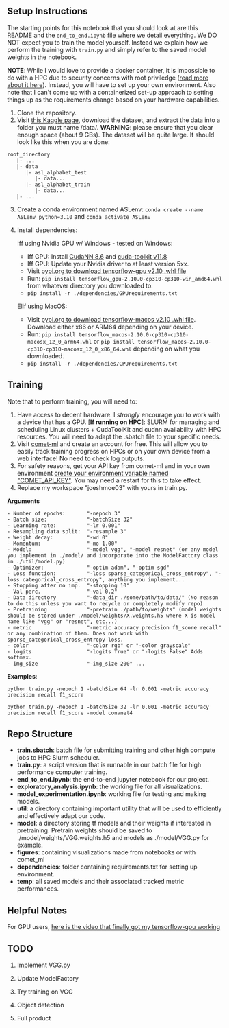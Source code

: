 ## **Setup Instructions**

The starting points for this notebook that you should look at are this README and the `end_to_end.ipynb` file where we detail everything. We DO NOT expect you to train the model yourself. Instead we explain how we perform the training with `train.py` and simply refer to the saved model weights in the notebook.

**NOTE**: While I would love to provide a docker container, it is impossible to do with a HPC due to security concerns with root priviledge ([read more about it here](https://waterprogramming.wordpress.com/2022/05/25/containerizing-your-code-for-hpc-docker-singularity/)). Instead, you will have to set up your own environment. Also note that I can't come up with a containerized set-up approach to setting things up as the
requirements change based on your hardware capabilities.

1. Clone the repository.
2. Visit [this Kaggle page](https://www.kaggle.com/datasets/grassknoted/asl-alphabet), download the dataset, and extract the data into a folder you must name /data/. **WARNING**: please ensure that you clear enough space (about 9 GBs). The dataset will be quite large. It should look like this when you are done:

```
root_directory
   |- ...
   |- data
      |- asl_alphabet_test
         |- data...
      |- asl_alphabet_train
         |- data...
   |- ...
```

3. Create a conda environment named ASLenv: `conda create --name ASLenv python=3.10` and `conda activate ASLenv`
4. Install dependencies:

   Iff using Nvidia GPU w/ Windows - tested on Windows:

   - Iff GPU: Install [CudaNN 8.6](https://developer.nvidia.com/cudnn-downloads) and [cuda-toolkit v11.8](https://developer.nvidia.com/cuda-downloads)
   - Iff GPU: Update your Nvidia driver to at least version 5xx.
   - Visit [pypi.org to download tensorflow-gpu v2.10 .whl file](https://pypi.org/project/tensorflow-gpu/2.10.0/)
   - Run: `pip install tensorflow_gpu-2.10.0-cp310-cp310-win_amd64.whl` from whatever directory you downloaded to.
   - `pip install -r ./dependencies/GPUrequirements.txt`

   Elif using MacOS:

   - Visit [pypi.org to download tensorflow-macos v2.10 .whl file](https://pypi.org/project/tensorflow-macos/2.10.0/). Download either x86 or ARM64 depending on your device.
   - Run: `pip install tensorflow_macos-2.10.0-cp310-cp310-macosx_12_0_arm64.whl`
     or `pip install tensorflow_macos-2.10.0-cp310-cp310-macosx_12_0_x86_64.whl` depending on what you downloaded.
   - `pip install -r ./dependencies/CPUrequirements.txt`

## **Training**

Note that to perform training, you will need to:

1.  Have access to decent hardware. I _strongly_ encourage you to work with a device that has a GPU. [**If running on HPC**]: SLURM for managing and scheduling Linux clusters + CudaToolKit and cudnn availability with HPC resources. You will need to adapt the .sbatch file to your specific needs.
2.  Visit [comet-ml](https://www.comet.com/site/) and create an account for free. This will allow you to easily track training progress on HPCs or on your own device from a web interface! No need to check log outputs.
3.  For safety reasons, get your API key from comet-ml and in your own environment [create your environment variable named "COMET_API_KEY"](https://networkdirection.net/python/resources/env-variable/). You may need a restart for this to take effect.
4.  Replace my workspace "joeshmoe03" with yours in train.py.

**Arguments**

```
- Number of epochs:       "-nepoch 3"
- Batch size:             "-batchSize 32"
- Learning rate:          "-lr 0.001"
- Resampling data split:  "-resample 3"
- Weight decay:           "-wd 0"
- Momentum:               "-mo 1.00"
- Model:                  "-model vgg", "-model resnet" (or any model you implement in ./model/ and incorporate into the ModelFactory class in ./util/model.py)
- Optimizer:              "-optim adam", "-optim sgd"
- Loss function:          "-loss sparse_categorical_cross_entropy", "-loss categorical_cross_entropy", anything you implement...
- Stopping after no imp.  "-stopping 10"
- Val perc.               "-val 0.2"
- Data directory          "-data_dir ./some/path/to/data/" (No reason to do this unless you want to recycle or completely modify repo)
- Pretraining             "-pretrain ./path/to/weights" (model weights should be stored under ./model/weights/X.weights.h5 where X is model name like "vgg" or "resnet", etc...)
- metric                  "-metric accuracy precision f1_score recall" or any combination of them. Does not work with sparse_categorical_cross_entropy loss.
- color                   "-color rgb" or "-color grayscale"
- logits                  "-logits True" or "-logits False" Adds softmax.
- img_size                "-img_size 200" ...
```

**Examples**:

`python train.py -nepoch 1 -batchSize 64 -lr 0.001 -metric accuracy precision recall f1_score`

`python train.py -nepoch 1 -batchSize 32 -lr 0.001 -metric accuracy precision recall f1_score -model convnet4`

## **Repo Structure**

- **train.sbatch**: batch file for submitting training and other high compute jobs to HPC Slurm scheduler.
- **train.py**: a script version that is runnable in our batch file for high performance computer training.
- **end_to_end.ipynb**: the end-to-end jupyter notebook for our project.
- **exploratory_analysis.ipynb**: the working file for all visualizations.
- **model_experimentation.ipynb**: working file for testing and making models.
- **util**: a directory containing important utility that will be used to efficiently and effectively adapt our code.
- **model**: a directory storing tf models and their weights if interested in pretraining. Pretrain weights should be saved to ./model/weights/VGG.weights.h5 and models as ./model/VGG.py for example.
- **figures**: containing visualizations made from notebooks or with comet_ml
- **dependencies**: folder containing requirements.txt for setting up environment.
- **temp**: all saved models and their associated tracked metric performances.

## **Helpful Notes**

For GPU users, [here is the video that finally got my tensorflow-gpu working](https://www.youtube.com/watch?v=NrJz3ACosJA)

## **TODO**

1. Implement VGG.py
2. Update ModelFactory
3. Try training on VGG

4. Object detection
5. Full product
